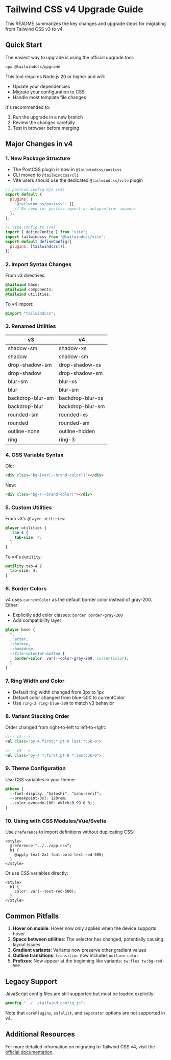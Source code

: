# Tailwind CSS v4 Upgrade Guide

This README summarizes the key changes and upgrade steps for migrating from Tailwind CSS v3 to v4.

## Quick Start

The easiest way to upgrade is using the official upgrade tool:

```bash
npx @tailwindcss/upgrade
```

This tool requires Node.js 20 or higher and will:
- Update your dependencies
- Migrate your configuration to CSS
- Handle most template file changes

It's recommended to:
1. Run the upgrade in a new branch
2. Review the changes carefully
3. Test in browser before merging

## Major Changes in v4

### 1. New Package Structure

- The PostCSS plugin is now in `@tailwindcss/postcss`
- CLI moved to `@tailwindcss/cli`
- Vite users should use the dedicated `@tailwindcss/vite` plugin

```js
// postcss.config.mjs (v4)
export default {
  plugins: {
    "@tailwindcss/postcss": {},
    // No need for postcss-import or autoprefixer anymore
  },
};

// vite.config.ts (v4)
import { defineConfig } from "vite";
import tailwindcss from "@tailwindcss/vite";
export default defineConfig({
  plugins: [tailwindcss()],
});
```

### 2. Import Syntax Changes

From v3 directives:
```css
@tailwind base;
@tailwind components;
@tailwind utilities;
```

To v4 import:
```css
@import "tailwindcss";
```

### 3. Renamed Utilities

| v3 | v4 |
|---|---|
| shadow-sm | shadow-xs |
| shadow | shadow-sm |
| drop-shadow-sm | drop-shadow-xs |
| drop-shadow | drop-shadow-sm |
| blur-sm | blur-xs |
| blur | blur-sm |
| backdrop-blur-sm | backdrop-blur-xs |
| backdrop-blur | backdrop-blur-sm |
| rounded-sm | rounded-xs |
| rounded | rounded-sm |
| outline-none | outline-hidden |
| ring | ring-3 |

### 4. CSS Variable Syntax

Old:
```html
<div class="bg-[var(--brand-color)]"></div>
```

New:
```html
<div class="bg-(--brand-color)"></div>
```

### 5. Custom Utilities

From v3's `@layer utilities`:
```css
@layer utilities {
  .tab-4 {
    tab-size: 4;
  }
}
```

To v4's `@utility`:
```css
@utility tab-4 {
  tab-size: 4;
}
```

### 6. Border Colors

v4 uses `currentColor` as the default border color instead of gray-200. Either:

- Explicitly add color classes: `border border-gray-200`
- Add compatibility layer:
```css
@layer base {
  *,
  ::after,
  ::before,
  ::backdrop,
  ::file-selector-button {
    border-color: var(--color-gray-200, currentColor);
  }
}
```

### 7. Ring Width and Color

- Default ring width changed from 3px to 1px
- Default color changed from blue-500 to currentColor
- Use `ring-3 ring-blue-500` to match v3 behavior

### 8. Variant Stacking Order

Order changed from right-to-left to left-to-right:

```html
<!-- v3 -->
<ul class="py-4 first:*:pt-0 last:*:pb-0">

<!-- v4 -->
<ul class="py-4 *:first:pt-0 *:last:pb-0">
```

### 9. Theme Configuration

Use CSS variables in your theme:

```css
@theme {
  --font-display: "Satoshi", "sans-serif";
  --breakpoint-3xl: 120rem;
  --color-avocado-100: oklch(0.99 0 0);
}
```

### 10. Using with CSS Modules/Vue/Svelte

Use `@reference` to import definitions without duplicating CSS:

```vue
<style>
  @reference "../../app.css";
  h1 {
    @apply text-2xl font-bold text-red-500;
  }
</style>
```

Or use CSS variables directly:

```vue
<style>
  h1 {
    color: var(--text-red-500);
  }
</style>
```

## Common Pitfalls

1. **Hover on mobile**: Hover now only applies when the device supports hover
2. **Space between utilities**: The selector has changed, potentially causing layout issues
3. **Gradient variants**: Variants now preserve other gradient values
4. **Outline transitions**: `transition` now includes `outline-color`
5. **Prefixes**: Now appear at the beginning like variants: `tw:flex tw:bg-red-500`

## Legacy Support

JavaScript config files are still supported but must be loaded explicitly:

```css
@config "../../tailwind.config.js";
```

Note that `corePlugins`, `safelist`, and `separator` options are not supported in v4.

## Additional Resources

For more detailed information on migrating to Tailwind CSS v4, visit the [official documentation](https://tailwindcss.com/docs/upgrade-guide).